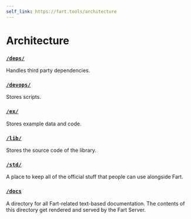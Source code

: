 ```yaml
---
self_link: https://fart.tools/architecture
---
```


# Architecture

### [`/deps/`](https://etok.codes/fart/tree/main/deps)

Handles third party dependencies.

### [`/devops/`](https://etok.codes/fart/tree/main/devops)

Stores scripts.

### [`/ex/`](https://etok.codes/fart/tree/main/ex)

Stores example data and code.

### [`/lib/`](https://etok.codes/fart/tree/main/lib)

Stores the source code of the library.

### [`/std/`](https://etok.codes/fart/tree/main/std)

A place to keep all of the official stuff that people can use alongside Fart.

### [`/docs`](https://etok.codes/fart/tree/main/docs)

A directory for all Fart-related text-based documentation.
The contents of this directory get rendered and served by the Fart Server.
